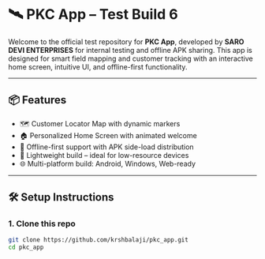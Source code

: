 # 🛰️ PKC App – Test Build 6

Welcome to the official test repository for **PKC App**, developed by **SARO DEVI ENTERPRISES** for internal testing and offline APK sharing. This app is designed for smart field mapping and customer tracking with an interactive home screen, intuitive UI, and offline-first functionality.

---

## 📦 Features

- 🗺️ Customer Locator Map with dynamic markers
- 🏠 Personalized Home Screen with animated welcome
- 🔄 Offline-first support with APK side-load distribution
- 📁 Lightweight build – ideal for low-resource devices
- 🌐 Multi-platform build: Android, Windows, Web-ready

---

## 🛠️ Setup Instructions

### 1. Clone this repo

```bash
git clone https://github.com/krshbalaji/pkc_app.git
cd pkc_app
